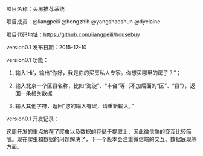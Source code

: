 项目名称：买房推荐系统

项目成员：@liangpeili @hongzhih @yangshaoshun @dyelaine

项目代码地址：https://github.com/liangpeili/housebuy

version0.1 发布日期：2015-12-10

version0.1 功能：

1. 输入‘Hi’，输出“你好，我是你的买房私人专家。你想买哪里的房子？”；

2. 输入北京一个区县名称，比如“海淀”、“丰台”等（不加后面的“区”、“县”），返回一条相关数据

3. 输入其他字符，返回“您的输入有误，请重新输入。”

version0.1 开发记录：

这周开发的重点放在了爬虫以及数据的存储于提取上，因此微信端的交互比较简陋。现在爬虫和数据的问题解决了，下一个版本会注重微信端的交互、数据展现等方面。
